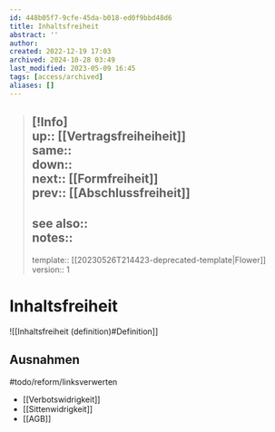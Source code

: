 ```yaml
---
id: 448b05f7-9cfe-45da-b018-ed0f9bbd48d6
title: Inhaltsfreiheit
abstract: ''
author: 
created: 2022-12-19 17:03
archived: 2024-10-28 03:49
last_modified: 2023-05-09 16:45
tags: [access/archived]
aliases: []
---
```


> [!Info]  
> up:: [[Vertragsfreiheiheit]]  
> same::  
> down::  
> next:: [[Formfreiheit]]  
> prev:: [[Abschlussfreiheit]]
> ---  
> see also::  
> notes::
> ---
> template:: [[20230526T214423-deprecated-template|Flower]]  
> version:: 1 

# Inhaltsfreiheit

![[Inhaltsfreiheit (definition)#Definition]]

## Ausnahmen

#todo/reform/linksverwerten

- [[Verbotswidrigkeit]]
- [[Sittenwidrigkeit]]
- [[AGB]]
